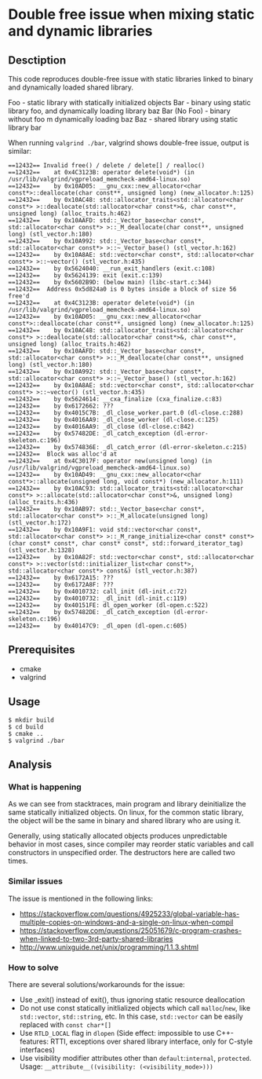 # Double free issue when mixing static and dynamic libraries

## Desctiption

This code reproduces double-free issue with static libraries linked to binary and dynamically loaded shared library.

Foo - static library with statically initialized objects
Bar - binary using static library foo, and dynamically loading library baz
Bar (No Foo) - binary without foo m dynamically loading baz
Baz - shared library using static library bar

When running `valgrind ./bar`, valgrind shows double-free issue, output is similar:

```
==12432== Invalid free() / delete / delete[] / realloc()
==12432==    at 0x4C3123B: operator delete(void*) (in /usr/lib/valgrind/vgpreload_memcheck-amd64-linux.so)
==12432==    by 0x10AD05: __gnu_cxx::new_allocator<char const*>::deallocate(char const**, unsigned long) (new_allocator.h:125)
==12432==    by 0x10AC48: std::allocator_traits<std::allocator<char const*> >::deallocate(std::allocator<char const*>&, char const**, unsigned long) (alloc_traits.h:462)
==12432==    by 0x10AAFD: std::_Vector_base<char const*, std::allocator<char const*> >::_M_deallocate(char const**, unsigned long) (stl_vector.h:180)
==12432==    by 0x10A992: std::_Vector_base<char const*, std::allocator<char const*> >::~_Vector_base() (stl_vector.h:162)
==12432==    by 0x10A8AE: std::vector<char const*, std::allocator<char const*> >::~vector() (stl_vector.h:435)
==12432==    by 0x5624040: __run_exit_handlers (exit.c:108)
==12432==    by 0x5624139: exit (exit.c:139)
==12432==    by 0x5602B9D: (below main) (libc-start.c:344)
==12432==  Address 0x5d824a0 is 0 bytes inside a block of size 56 free'd
==12432==    at 0x4C3123B: operator delete(void*) (in /usr/lib/valgrind/vgpreload_memcheck-amd64-linux.so)
==12432==    by 0x10AD05: __gnu_cxx::new_allocator<char const*>::deallocate(char const**, unsigned long) (new_allocator.h:125)
==12432==    by 0x10AC48: std::allocator_traits<std::allocator<char const*> >::deallocate(std::allocator<char const*>&, char const**, unsigned long) (alloc_traits.h:462)
==12432==    by 0x10AAFD: std::_Vector_base<char const*, std::allocator<char const*> >::_M_deallocate(char const**, unsigned long) (stl_vector.h:180)
==12432==    by 0x10A992: std::_Vector_base<char const*, std::allocator<char const*> >::~_Vector_base() (stl_vector.h:162)
==12432==    by 0x10A8AE: std::vector<char const*, std::allocator<char const*> >::~vector() (stl_vector.h:435)
==12432==    by 0x5624614: __cxa_finalize (cxa_finalize.c:83)
==12432==    by 0x6172662: ???
==12432==    by 0x4015C7B: _dl_close_worker.part.0 (dl-close.c:288)
==12432==    by 0x4016AA9: _dl_close_worker (dl-close.c:125)
==12432==    by 0x4016AA9: _dl_close (dl-close.c:842)
==12432==    by 0x57482DE: _dl_catch_exception (dl-error-skeleton.c:196)
==12432==    by 0x574836E: _dl_catch_error (dl-error-skeleton.c:215)
==12432==  Block was alloc'd at
==12432==    at 0x4C3017F: operator new(unsigned long) (in /usr/lib/valgrind/vgpreload_memcheck-amd64-linux.so)
==12432==    by 0x10AD49: __gnu_cxx::new_allocator<char const*>::allocate(unsigned long, void const*) (new_allocator.h:111)
==12432==    by 0x10AC93: std::allocator_traits<std::allocator<char const*> >::allocate(std::allocator<char const*>&, unsigned long) (alloc_traits.h:436)
==12432==    by 0x10AB97: std::_Vector_base<char const*, std::allocator<char const*> >::_M_allocate(unsigned long) (stl_vector.h:172)
==12432==    by 0x10A9F1: void std::vector<char const*, std::allocator<char const*> >::_M_range_initialize<char const* const*>(char const* const*, char const* const*, std::forward_iterator_tag) (stl_vector.h:1328)
==12432==    by 0x10A82F: std::vector<char const*, std::allocator<char const*> >::vector(std::initializer_list<char const*>, std::allocator<char const*> const&) (stl_vector.h:387)
==12432==    by 0x6172A15: ???
==12432==    by 0x6172A8F: ???
==12432==    by 0x4010732: call_init (dl-init.c:72)
==12432==    by 0x4010732: _dl_init (dl-init.c:119)
==12432==    by 0x40151FE: dl_open_worker (dl-open.c:522)
==12432==    by 0x57482DE: _dl_catch_exception (dl-error-skeleton.c:196)
==12432==    by 0x40147C9: _dl_open (dl-open.c:605)
```
## Prerequisites

- cmake
- valgrind

## Usage

```
$ mkdir build
$ cd build
$ cmake ..
$ valgrind ./bar
```

## Analysis

### What is happening

As we can see from stacktraces, main program and library deinitialize the same statically initialized objects. 
On linux, for the common static library, the object will be the same in binary and shared library who are using it.

Generally, using statically allocated objects produces unpredictable behavior in most cases, since compiler may reorder 
static variables and call constructors in unspecified order. The destructors here are called two times.

### Similar issues

The issue is mentioned in the following links:
- https://stackoverflow.com/questions/4925233/global-variable-has-multiple-copies-on-windows-and-a-single-on-linux-when-compil
- https://stackoverflow.com/questions/25051679/c-program-crashes-when-linked-to-two-3rd-party-shared-libraries
- http://www.unixguide.net/unix/programming/1.1.3.shtml

### How to solve

There are several solutions/workarounds for the issue:

- Use _exit() instead of exit(), thus ignoring static resource deallocation
- Do not use const statically initlialized objects which call `malloc`/`new`, like `std::vector`, `std::string`, etc. In this case, `std::vector` can be easily replaced with `const char*[]`
- Use `RTLD_LOCAL` flag in `dlopen` (Side effect: impossible to use C++-features: RTTI, exceptions over shared library interface, only for C-style interfaces)
- Use visibility modifier attributes other than `default`:`internal`, `protected`. Usage: `__attribute__((visibility: (<visibility_mode>)))`
